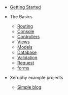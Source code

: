 * [Getting Started](/)
- The Basics
    - [Routing](basics/routing.md)
    - [Console](basics/console.md)
    - [Controllers](basics/controllers.md)
    - [Views](basics/views.md)
    - [Models](basics/models.md)
    - [Database](basics/database.md)
    - [Validation](basics/validation.md)
    - [Request](basics/request.md)
    - [forms](basics/forms.md)

- Xerophy example projects
    - [Simple blog](examples/simpleBlog.md)
